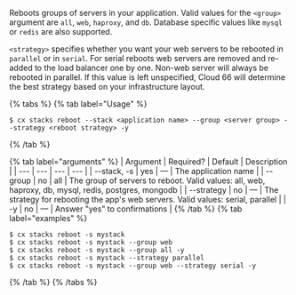 Reboots groups of servers in your application. Valid values for the `<group>` argument are `all`, `web`, `haproxy`, and `db`.  Database specific values like `mysql` or `redis` are also supported.

`<strategy>` specifies whether you want your web servers to be rebooted in `parallel` or in `serial`.  For serial reboots web servers are removed and re-added to the load balancer one by one. Non-web server will always be rebooted in parallel. If this value is left unspecified, Cloud 66 will determine the best strategy based on your infrastructure layout.

{% tabs %}
{% tab label="Usage" %}

```shell
$ cx stacks reboot --stack <application name> --group <server group> --strategy <reboot strategy> -y
```
{% /tab %}
    
{% tab label="arguments" %}
| Argument | Required? | Default | Description |
|  ---  |  ---  |  ---  |  ---  |
| \--stack, -s <application name> | yes | — | The application name |
| \--group <server group> | no | all | The group of servers to reboot. Valid values: all, web, haproxy, db, mysql, redis, postgres, mongodb |
| \--strategy <reboot strategy> | no | — | The strategy for rebooting the app's web servers. Valid values: serial, parallel |
| -y | no | — | Answer "yes" to confirmations |
{% /tab %}
{% tab label="examples" %}

```shell
$ cx stacks reboot -s mystack
$ cx stacks reboot -s mystack --group web
$ cx stacks reboot -s mystack --group all -y
$ cx stacks reboot -s mystack --strategy parallel
$ cx stacks reboot -s mystack --group web --strategy serial -y
```

{% /tab %}
{% /tabs %}